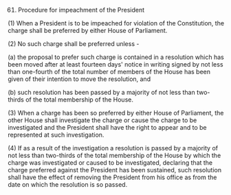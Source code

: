 61. Procedure for impeachment of the President

(1) When a President is to be impeached for violation of the Constitution, the charge shall be preferred by either House of Parliament.

(2) No such charge shall be preferred unless -

(a) the proposal to prefer such charge is contained in a resolution which has been moved after at least fourteen days' notice in writing signed by not less than one-fourth of the total number of members of the House has been given of their intention to move the resolution, and

(b) such resolution has been passed by a majority of not less than two-thirds of the total membership of the House.

(3) When a charge has been so preferred by either House of Parliament, the other House shall investigate the charge or cause the charge to be investigated and the President shall have the right to appear and to be represented at such investigation.

(4) If as a result of the investigation a resolution is passed by a majority of not less than two-thirds of the total membership of the House by which the charge was investigated or caused to be investigated, declaring that the charge preferred against the President has been sustained, such resolution shall have the effect of removing the President from his office as from the date on which the resolution is so passed.

